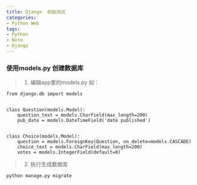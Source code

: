 ```yaml
---
title: Django  初始测试
categories:
- Python Web
tags: 
- Python
- Note
- Django
---
```


### 使用models.py 创建数据库

> 1. 编辑app里的models.py
如：

```
from django.db import models


class Question(models.Model):
    question_text = models.CharField(max_length=200)
    pub_date = models.DateTimeField('date published')


class Choice(models.Model):
    question = models.ForeignKey(Question, on_delete=models.CASCADE)
    choice_text = models.CharField(max_length=200)
    votes = models.IntegerField(default=0)
```

> 2. 执行生成数据库

```
python manage.py migrate
```






